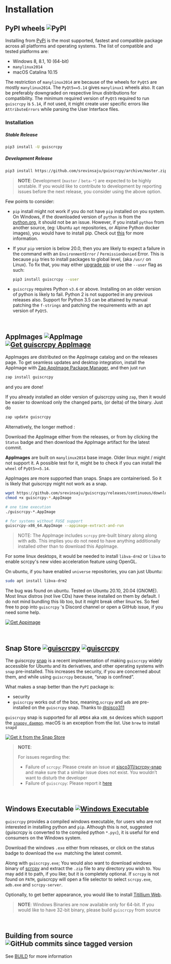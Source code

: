 # Installation

## PyPI wheels ![PyPI](https://img.shields.io/pypi/v/guiscrcpy?color=green&logo=python&logoColor=white)

Installing from [PyPi](https://pypi.org/project/guiscrcpy/) is the most supported, fastest and compatible package across all platforms and operating systems. The list of compatible and tested platforms are:

* Windows 8, 8.1, 10 (64-bit)
* `manylinux2014` 
* macOS Catalina 10.15

The restriction of `manylinux2014` are because of the wheels for `PyQt5` are mostly `manylinux2014`. The `PyQt5==5.14` gives `manylinux1` wheels also. It can be preferably downgraded on respective linux distributions for compatibility. The minimum required version of `PyQt5` required to run `guiscrcpy` is `5.14`, if not used, it might create user specific errors like `AttributeErrors` while parsing the User Interface files.

### Installation

##### Stable Release

```bash
pip3 install -U guiscrcpy
```

##### Development Release

```bash
pip3 install https://github.com/srevinsaju/guiscrcpy/archive/master.zip
```

> **NOTE**: Development (`master` / `beta-*`) are expected to be highly unstable. If you would like to contribute to development by reporting issues before the next release, you consider using the above option.

Few points to consider:

* `pip` install might not work if you do not have `pip` installed on you system. On Windows, if the downloaded version of `python` is from the [python.org](https://python.org), it should not be an issue. However, if you install `python` from another source, (eg: Ubuntu `apt` repositories, or Alpine Python docker images), you would have to install pip. Check out [this](https://google.com/search?q=How+to+install+pip) for more information.

* If your `pip` version is below 20.0, then you are likely to expect a failure in the command with an `EnvironmentError` / `PermissionDenied` Error. This is because `pip` tries to install packages to global level, (aka `/usr/` on Linux). To fix that, you may either [upgrade pip](https://google.com/search?q=How+to+upgrade+pip) or use the `--user` flag as such:

  ```bash
  pip3 install guiscrcpy --user
  ```

* `guiscrcpy` requires Python `v3.6` or above. Installing on an older version of python is likely to fail. Python 2 is not supported in any previous releases also. Support for Python 3.5 can be attained by manual patching the `f-strings` and patching the requirements with an apt version of `PyQt5`.


<br>

## AppImages ![AppImage](https://github.com/srevinsaju/guiscrcpy/workflows/AppImage/badge.svg) [![Get guiscrcpy AppImage](https://img.shields.io/endpoint?url=https%3A%2F%2Fg.srev.in%2Fget-appimage%2Fguiscrcpy%2Fshields.json)](https://g.srev.in/get-appimage/guiscrcpy/)

AppImages are distributed on the AppImage catalog and on the releases page. To get seamless updates and desktop integration, install the AppImage
with [Zap AppImage Package Manager](https://github.com/srevinsaju/zap), and then just run

```bash
zap install guiscrcpy
``` 
and you are done!

If you already installed an older version of guiscrcpy 
using `zap`, then it would be easier to download only the 
changed parts, (or delta) of the binary. Just do

```bash
zap update guiscrcpy
```

Alternatively, the longer method : 

Download the AppImage either from the releases, or from by clicking the `Status` badge and then download the AppImage artifact for the latest commit.

**AppImages** are built on `manylinux2014` base image. Older linux might / might not support it. A possible test for it, might be to check if you can install the `wheel` of `PyQt5>=5.14`. 

AppImages are more supported than snaps. Snaps are containerised. So it is likely that guiscrcpy might not work as a snap.

```bash
wget https://github.com/srevinsaju/guiscrcpy/releases/continuous/download/guiscrcpy-*.AppImage
chmod +x guiscrcpy-*.AppImage

# one time execution
./guiscrcpy-*.AppImage

# for systems without FUSE support
guiscrcpy-x86_64.AppImage --appimage-extract-and-run
```

> NOTE: The AppImage includes `scrcpy` pre-built binary along 
along with adb. This implies you do not need to have anything 
additionally installed other than to download this AppImage. 

For some linux desktops, it would be needed to install 
`libva-drm2` or `libva` to enable scrcpy's new video acceleration
feature using OpenGL.

On ubuntu, if you have enabled `universe` repositories, you can just
Ubuntu:
```bash
sudo apt install libva-drm2
```

The bug was found on ubuntu. Tested on Ubuntu 20.10, 20.04 (GNOME). Most linux distros (not live CDs) have these installed on them by default. I do not mind bundling this lib too, but it might break other linux'es. So feel free to pop into `guiscrcpy` 's Discord channel or open a GitHub issue, if you need some help.


[![Get Appimage](https://raw.githubusercontent.com/srevinsaju/get-appimage/master/static/badges/get-appimage-branding-blue.png)](https://srevinsaju.github.io/get-appimage/guiscrcpy)

<br>

## Snap Store [![guiscrcpy](https://snapcraft.io//guiscrcpy/badge.svg)](https://snapcraft.io/guiscrcpy) [![guiscrcpy](https://snapcraft.io//guiscrcpy/trending.svg?name=0)](https://snapcraft.io/guiscrcpy)

The guiscrcpy [snap](https://snapcraft.io) is a recent implementation of making `guiscrcpy` widely accessible for Ubuntu and its derivatives, and other operating systems with `snap` pre-installed. This increases the security, if you are concerned about them, and while using `guiscrcpy` because, “snap is confined”.

What makes a snap better than the `PyPI` package is:

* security
* `guiscrcpy` works out of the box, meaning,`scrcpy` and `adb` are pre-installed on the `guiscrcpy` snap. Thanks to [@sisco311](https://github.com/sisco311/scrcpy-snap)

`guiscrcpy` snap is supported for all `AMD64` aka `x86_64` devices which support the [`snappy daemon`](https://snapcraft.io/docs/installing-snapd). macOS is an exception from the list. Use `brew` to install `snapd`

[![Get it from the Snap Store](https://snapcraft.io/static/images/badges/en/snap-store-black.svg)](https://snapcraft.io/guiscrcpy)

> **NOTE**: 
>
> For issues regarding the: 
>
> * Failure of `scrcpy`: Please create an issue at [sisco311/scrcpy-snap](https://github.com/sisco311/scrcpy-snap/issues) and make sure that a similar issue does not exist. You wouldn’t want to disturb the developer
> * Failure of `guiscrcpy`: Please report it [here](https://github.com/srevinsaju/guiscrcpy/issues)

<br> 

## Windows Executable [![Windows Executable](https://github.com/srevinsaju/guiscrcpy/workflows/Windows%20Executable/badge.svg)](https://github.com/srevinsaju/guiscrcpy/actions?query=+event%3Apush++is%3Asuccess+branch%3Amaster+workflow%3A%22Windows+Executable%22)

`guiscrcpy` provides a compiled windows executable, for users who are not interested in installing python and `pip`. Although this is not, suggested (guiscrcpy is converted to the compiled python `*.pyc`), it is useful for end consumers on the Windows system.

Download the windows `.exe` either from releases, or click on the status badge to download the `exe `matching the latest commit.

Along with `guiscrcpy.exe`; You would also want to download windows binary of [scrcpy](https://github.com/Genymobile/scrcpy/releases/latest) and extract the `.zip` file to any directory you wish to. You may add it to path, if you like; but it is completely optional. If `scrcpy` is not found on `PATH`, guiscrcpy will open a file selector to select `scrcpy.exe`, `adb.exe` and `scrcpy-server`. 

Optionally, to get better appearance, you would like to install [Titillium Web](https://fonts.google.com/specimen/Titillium+Web). 

> **NOTE**: Windows Binaries are now available only for 64-bit. If you would like to have 32-bit  binary, please build `guiscrcpy` from source 

<br>

## Building from source ![GitHub commits since tagged version](https://img.shields.io/github/commits-since/srevinsaju/guiscrcpy/latest?style=flat-square)

See [BUILD](BUILD.md) for more information 
